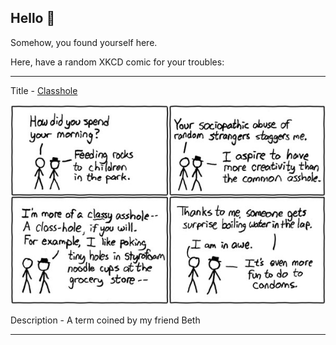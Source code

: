 ## Hello 👀

Somehow, you found yourself here.

Here, have a random XKCD comic for your troubles:

-----------------------------------

Title - [Classhole](https://xkcd.com/72)

![Classhole](./random_comic.png)

Description - A term coined by my friend Beth

-----------------------------------
